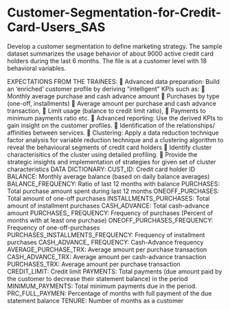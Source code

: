 # Customer-Segmentation-for-Credit-Card-Users_SAS

Develop a customer segmentation to define marketing strategy. The sample dataset summarizes the usage behavior of about 9000 active credit card holders during the last 6 months. The file is at a customer level with 18 behavioral variables.

EXPECTATIONS FROM THE TRAINEES:  Advanced data preparation: Build an ‘enriched’ customer profile by deriving “intelligent” KPIs such as:  Monthly average purchase and cash advance amount  Purchases by type (one-off, installments)  Average amount per purchase and cash advance transaction,  Limit usage (balance to credit limit ratio),  Payments to minimum payments ratio etc.  Advanced reporting: Use the derived KPIs to gain insight on the customer profiles.  Identification of the relationships/ affinities between services.  Clustering: Apply a data reduction technique factor analysis for variable reduction technique and a clustering algorithm to reveal the behavioural segments of credit card holders  Identify cluster characterisitics of the cluster using detailed profiling.  Provide the strategic insights and implementation of strategies for given set of cluster characteristics DATA DICTIONARY: CUST_ID: Credit card holder ID BALANCE: Monthly average balance (based on daily balance averages) BALANCE_FREQUENCY: Ratio of last 12 months with balance PURCHASES: Total purchase amount spent during last 12 months ONEOFF_PURCHASES: Total amount of one-off purchases INSTALLMENTS_PURCHASES: Total amount of installment purchases CASH_ADVANCE: Total cash-advance amount PURCHASES_ FREQUENCY: Frequency of purchases (Percent of months with at least one purchase) ONEOFF_PURCHASES_FREQUENCY: Frequency of one-off-purchases PURCHASES_INSTALLMENTS_FREQUENCY: Frequency of installment purchases CASH_ADVANCE_ FREQUENCY: Cash-Advance frequency AVERAGE_PURCHASE_TRX: Average amount per purchase transaction CASH_ADVANCE_TRX: Average amount per cash-advance transaction PURCHASES_TRX: Average amount per purchase transaction CREDIT_LIMIT: Credit limit PAYMENTS: Total payments (due amount paid by the customer to decrease their statement balance) in the period MINIMUM_PAYMENTS: Total minimum payments due in the period. PRC_FULL_PAYMEN: Percentage of months with full payment of the due statement balance TENURE: Number of months as a customer
